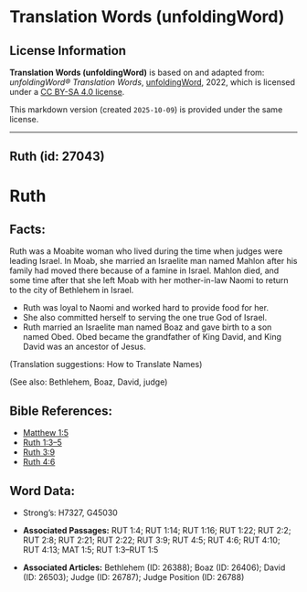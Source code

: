 # Translation Words (unfoldingWord)

## License Information

**Translation Words (unfoldingWord)** is based on and adapted from: _unfoldingWord® Translation Words_, [unfoldingWord](https://unfoldingword.org/utw), 2022, which is licensed under a [CC BY-SA 4.0 license](https://creativecommons.org/licenses/by-sa/4.0/legalcode.en).

This markdown version (created `2025-10-09`) is provided under the same license.



--------------------------------

## Ruth (id: 27043)

Ruth
====

Facts:
------

Ruth was a Moabite woman who lived during the time when judges were leading Israel. In Moab, she married an Israelite man named Mahlon after his family had moved there because of a famine in Israel. Mahlon died, and some time after that she left Moab with her mother\-in\-law Naomi to return to the city of Bethlehem in Israel.

* Ruth was loyal to Naomi and worked hard to provide food for her.
* She also committed herself to serving the one true God of Israel.
* Ruth married an Israelite man named Boaz and gave birth to a son named Obed. Obed became the grandfather of King David, and King David was an ancestor of Jesus.

(Translation suggestions: How to Translate Names)

(See also: Bethlehem, Boaz, David, judge)

Bible References:
-----------------

* [Matthew 1:5](https://ref.ly/Matt1:5)
* [Ruth 1:3–5](https://ref.ly/Ruth1:3-Ruth1:5)
* [Ruth 3:9](https://ref.ly/Ruth3:9)
* [Ruth 4:6](https://ref.ly/Ruth4:6)

Word Data:
----------

* Strong’s: H7327, G45030

* **Associated Passages:** RUT 1:4; RUT 1:14; RUT 1:16; RUT 1:22; RUT 2:2; RUT 2:8; RUT 2:21; RUT 2:22; RUT 3:9; RUT 4:5; RUT 4:6; RUT 4:10; RUT 4:13; MAT 1:5; RUT 1:3–RUT 1:5
* **Associated Articles:** Bethlehem (ID: 26388); Boaz (ID: 26406); David (ID: 26503); Judge (ID: 26787); Judge Position (ID: 26788)

